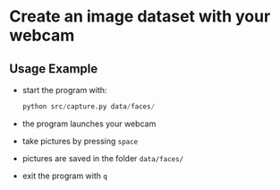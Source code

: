 # Create an image dataset with your webcam

## Usage Example


- start the program with:

    ```python
    python src/capture.py data/faces/
    ```

- the program launches your webcam
- take pictures by pressing `space`
- pictures are saved in the folder `data/faces/`
- exit the program with `q`
